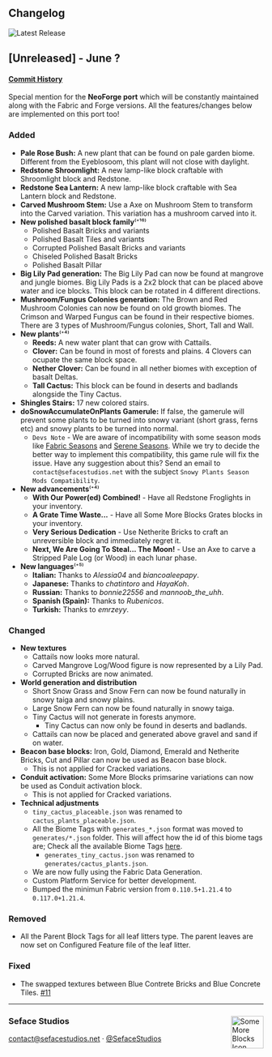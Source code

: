## Changelog
![Latest Release](https://img.shields.io/github/v/release/seface-studios/some-more-blocks?logo=github&logoColor=959da5&labelColor=353c43&color=0091c2&Current&label=Latest%20Release)

## [Unreleased] - June ?
#### [Commit History](https://github.com/SefaceStudios/some-more-blocks/compare/v1.0.0...v1.0.0)

Special mention for the **NeoForge port** which will be constantly maintained along with the Fabric and Forge versions. All the features/changes below are implemented on this port too!

### Added
- **Pale Rose Bush:** A new plant that can be found on pale garden biome. Different from the Eyeblosoom, this plant will not close with daylight.
- **Redstone Shroomlight:** A new lamp-like block craftable with Shroomlight block and Redstone.
- **Redstone Sea Lantern:** A new lamp-like block craftable with Sea Lantern block and Redstone.
- **Carved Mushroom Stem:** Use a Axe on Mushroom Stem to transform into the Carved variation. This variation has a mushroom carved into it.
- **New polished basalt block family**⁽⁺¹⁶⁾
  - Polished Basalt Bricks and variants
  - Polished Basalt Tiles and variants
  - Corrupted Polished Basalt Bricks and variants
  - Chiseled Polished Basalt Bricks
  - Polished Basalt Pillar
- **Big Lily Pad generation:** The Big Lily Pad can now be found at mangrove and jungle biomes. Big Lily Pads is a 2x2 block that can be placed above water and ice blocks. This block can be rotated in 4 different directions.
- **Mushroom/Fungus Colonies generation:** The Brown and Red Mushroom Colonies can now be found on old growth biomes. The Crimson and Warped Fungus can be found in their respective biomes. There are 3 types of Mushroom/Fungus colonies, Short, Tall and Wall.
- **New plants**⁽⁺⁴⁾
  - **Reeds:** A new water plant that can grow with Cattails.
  - **Clover:** Can be found in most of forests and plains. 4 Clovers can ocupate the same block space.
  - **Nether Clover:** Can be found in all nether biomes with exception of basalt Deltas.
  - **Tall Cactus:** This block can be found in deserts and badlands alongside the Tiny Cactus.
- **Shingles Stairs:** 17 new colored stairs.
- **doSnowAccumulateOnPlants Gamerule:** If false, the gamerule will prevent some plants to be turned into snowy variant (short grass, ferns etc) and snowy plants to be turned into normal.
  - `Devs Note` - We are aware of incompatibility with some season mods like [Fabric Seasons](https://www.curseforge.com/minecraft/mc-mods/fabric-seasons) and [Serene Seasons](https://www.curseforge.com/minecraft/mc-mods/serene-seasons). While we try to decide the better way to implement this compatibility, this game rule will fix the issue. Have any suggestion about this? Send an email to `contact@sefacestudios.net` with the subject `Snowy Plants Season Mods Compatibility`.
- **New advancements**⁽⁺⁴⁾
  - **With Our Power(ed) Combined!** - Have all Redstone Froglights in your inventory.
  - **A Grate Time Waste...** - Have all Some More Blocks Grates blocks in your inventory.
  - **Very Serious Dedication** - Use Netherite Bricks to craft an unreversible block and immediately regret it.
  - **Next, We Are Going To Steal... The Moon!** - Use an Axe to carve a Stripped Pale Log (or Wood) in each lunar phase.
- **New languages**⁽⁺⁵⁾
  - **Italian:** Thanks to *Alessia04* and *biancoaleepapy*.
  - **Japanese:** Thanks to *chatintoro* and *HayaKoh*.
  - **Russian:** Thanks to *bonnie22556* and *mannoob_the_uhh*.
  - **Spanish (Spain):** Thanks to *Rubenicos*.
  - **Turkish:** Thanks to *emrzeyy*.

### Changed
- **New textures**
  - Cattails now looks more natural.
  - Carved Mangrove Log/Wood figure is now represented by a Lily Pad.
  - Corrupted Bricks are now animated.
- **World generation and distribution**
  - Short Snow Grass and Snow Fern can now be found naturally in snowy taiga and snowy plains.
  - Large Snow Fern can now be found naturally in snowy taiga.
  - Tiny Cactus will not generate in forests anymore.
    - Tiny Cactus can now only be found in deserts and badlands.
  - Cattails can now be placed and generated above gravel and sand if on water.
- **Beacon base blocks:** Iron, Gold, Diamond, Emerald and Netherite Bricks, Cut and Pillar can now be used as Beacon base block.
  - This is not applied for Cracked variations.
- **Conduit activation:** Some More Blocks primsarine variations can now be used as Conduit activation block.
  - This is not applied for Cracked variations.
- **Technical adjustments**
  - `tiny_cactus_placeable.json` was renamed to `cactus_plants_placeable.json`.
  - All the Biome Tags with `generates_*.json` format was moved to `generates/*.json` folder. This will affect how the id of this biome tags are; Check all the available Biome Tags [here](https://github.com/Seface-Studios/some-more-blocks/tree/1.21.4/common/src/main/generated/data/somemoreblocks/tags/worldgen/biome).
    - `generates_tiny_cactus.json` was renamed to `generates/cactus_plants.json`.
  - We are now fully using the Fabric Data Generation.
  - Custom Platform Service for better development.
  - Bumped the minimun Fabric version from `0.110.5+1.21.4` to `0.117.0+1.21.4`.

### Removed
- All the Parent Block Tags for all leaf litters type. The parent leaves are now set on Configured Feature file of the leaf litter.

### Fixed
- The swapped textures between Blue Contrete Bricks and Blue Concrete Tiles. [#11](https://github.com/Seface-Studios/some-more-blocks/issues/11)

---
<div>
  <img align="right" height="64" width="64" src="https://raw.githubusercontent.com/Seface-Blocks/some-more-blocks/main/.github/assets/icon_64.gif" title="Some More Blocks Icon" />

<h3>Seface Studios</h3>
  
  <p><a href="mailto:contact@sefacestudios.net">contact@sefacestudios.net</a> · <a title="X (FKA Twitter)" href="https://x.com/SefaceStudios">@SefaceStudios</a></p>
</div>